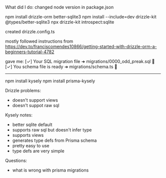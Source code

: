 What did I do:
	changed node version in package.json

npm install drizzle-orm better-sqlite3
npm install --include=dev drizzle-kit @types/better-sqlite3
npx drizzle-kit introspect:sqlite

created drizzle.config.ts

mostly followed instructions from https://dev.to/franciscomendes10866/getting-started-with-drizzle-orm-a-beginners-tutorial-4782


gave me:
[✓] Your SQL migration file ➜ migrations/0000_odd_preak.sql 🚀
[✓] You schema file is ready ➜ migrations/schema.ts 🚀


---

npm install kysely
npm install prisma-kysely

Drizzle problems:
- doesn't support views
- doesn't suppot raw sql

Kysely notes:
- better sqlite default
- supports raw sql
	but doesn't infer type
- supports views
- generates type defs from Prisma schema
- pretty easy to use
- type defs are very simple

Questions:
- what is wrong with prisma migrations